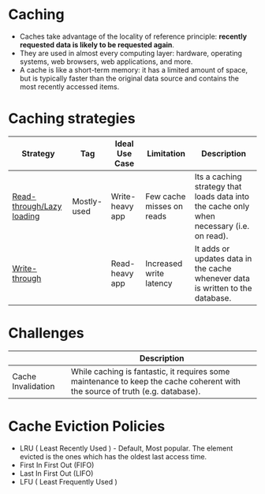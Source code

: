 # Caching
- Caches take advantage of the locality of reference principle: **recently requested data is likely to be requested again**.
- They are used in almost every computing layer: hardware, operating systems, web browsers, web applications, and more.
- A cache is like a short-term memory: it has a limited amount of space, but is typically faster than the original data source and contains the most recently accessed items.

# Caching strategies

| Strategy                                                                                                 | Tag         | Ideal Use Case  | Limitation                | Description                                                                               |
|----------------------------------------------------------------------------------------------------------|-------------|-----------------|---------------------------|-------------------------------------------------------------------------------------------|
| [Read-through/Lazy loading](https://docs.aws.amazon.com/AmazonElastiCache/latest/mem-ug/Strategies.html) | Mostly-used | Write-heavy app | Few cache misses on reads | Its a caching strategy that loads data into the cache only when necessary (i.e. on read). |
| [Write-through](https://docs.aws.amazon.com/AmazonElastiCache/latest/mem-ug/Strategies.html)             |             | Read-heavy app  | Increased write latency   | It adds or updates data in the cache whenever data is written to the database.            |

# Challenges

|                    | Description                                                                                                                   |
|--------------------|-------------------------------------------------------------------------------------------------------------------------------|
| Cache Invalidation | While caching is fantastic, it requires some maintenance to keep the cache coherent with the source of truth (e.g. database). |

# Cache Eviction Policies
- LRU ( Least Recently Used ) - Default, Most popular. The element evicted is the ones which has the oldest last access time.
- First In First Out (FIFO)
- Last In First Out (LIFO)
- LFU ( Least Frequently Used )

